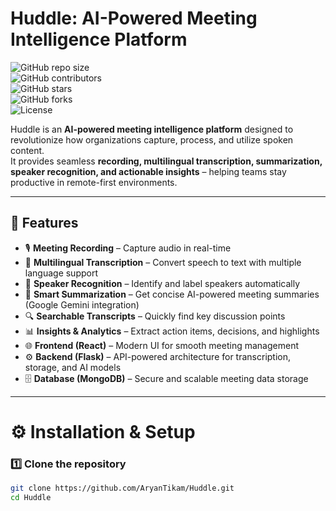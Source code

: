 # Huddle: AI-Powered Meeting Intelligence Platform  

![GitHub repo size](https://img.shields.io/github/repo-size/AryanTikam/Huddle)  
![GitHub contributors](https://img.shields.io/github/contributors/AryanTikam/Huddle)  
![GitHub stars](https://img.shields.io/github/stars/AryanTikam/Huddle?style=social)  
![GitHub forks](https://img.shields.io/github/forks/AryanTikam/Huddle?style=social)  
![License](https://img.shields.io/github/license/AryanTikam/Huddle)  

Huddle is an **AI-powered meeting intelligence platform** designed to revolutionize how organizations capture, process, and utilize spoken content.  
It provides seamless **recording, multilingual transcription, summarization, speaker recognition, and actionable insights** – helping teams stay productive in remote-first environments.  

---

## 🚀 Features  

- 🎙 **Meeting Recording** – Capture audio in real-time  
- 📝 **Multilingual Transcription** – Convert speech to text with multiple language support  
- 👤 **Speaker Recognition** – Identify and label speakers automatically  
- 📑 **Smart Summarization** – Get concise AI-powered meeting summaries (Google Gemini integration)  
- 🔍 **Searchable Transcripts** – Quickly find key discussion points  
- 📊 **Insights & Analytics** – Extract action items, decisions, and highlights  
- 🌐 **Frontend (React)** – Modern UI for smooth meeting management  
- ⚙️ **Backend (Flask)** – API-powered architecture for transcription, storage, and AI models  
- 🗄 **Database (MongoDB)** – Secure and scalable meeting data storage  

---

# ⚙️ Installation & Setup  

### 1️⃣ Clone the repository  
```bash
git clone https://github.com/AryanTikam/Huddle.git
cd Huddle


